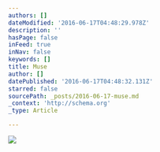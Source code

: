```yaml
---
authors: []
dateModified: '2016-06-17T04:48:29.978Z'
description: ''
hasPage: false
inFeed: true
inNav: false
keywords: []
title: Muse
author: []
datePublished: '2016-06-17T04:48:32.131Z'
starred: false
sourcePath: _posts/2016-06-17-muse.md
_context: 'http://schema.org'
_type: Article

---
```

![](https://the-grid-user-content.s3-us-west-2.amazonaws.com/f6bef144-9e5d-4651-b9bc-1d7fb76d749b.gif)